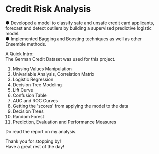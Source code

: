 # Credit Risk Analysis

● Developed a model to classify safe and unsafe credit card applicants, forecast and detect outliers by building a supervised predictive logistic model. <br>
● Implemented Bagging and Boosting techniques as well as other Ensemble methods.

A Quick Intro: <br>
The German Credit Dataset was used for this project. <br>
1. Missing Values Manipulation <br>
2. Univariable Analysis, Correlation Matrix <br>
3. Logistic Regression<br>
4. Decision Tree Modeling <br>
5. Lift Curve<br>
6. Confusion Table<br>
7. AUC and ROC Curves<br>
7. Getting the 'scores' from applying the model to the data<br>
8. Decision Trees<br>
9. Random Forest<br>
10. Prediction, Evaluation and Performance Measures<br>

Do read the report on my analysis. <br>



Thank you for stopping by! <br>
Have a great rest of the day! <br>
